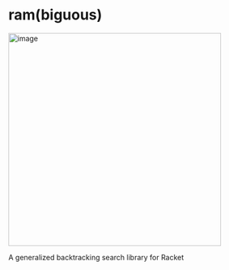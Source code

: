 # ram(biguous)

<img width="420" alt="image" src="https://github.com/user-attachments/assets/0ef01453-cc72-4a4b-b1d1-5ac318d0b342" />




A generalized backtracking search library for Racket

